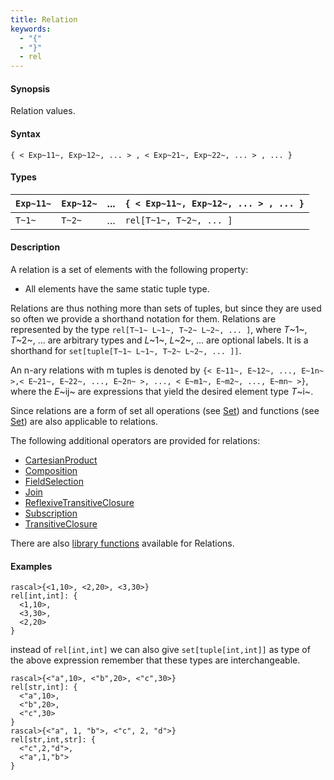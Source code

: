 ```yaml
---
title: Relation
keywords:
  - "{"
  - "}"
  - rel
---
```


#### Synopsis

Relation values.

#### Syntax

`{ < Exp~11~, Exp~12~, ... > , < Exp~21~, Exp~22~, ... > , ... }`

#### Types


| `Exp~11~` |  `Exp~12~` |  ...  | `{ < Exp~11~, Exp~12~, ... > , ... }`   |
| --- | --- | --- | --- |
| `T~1~`    |    `T~2~`  |  ...  |  `rel[T~1~, T~2~, ... ]`               |


#### Description

A relation is a set of elements with the following property:

*  All elements have the same static tuple type.


Relations are thus nothing more than sets of tuples, but since they are used so often we provide a shorthand notation for them.
Relations are represented by the type `rel[T~1~ L~1~, T~2~ L~2~, ... ]`, where _T_~1~, _T_~2~, ... are arbitrary types and
_L_~1~, _L_~2~, ... are optional labels. It is a shorthand for `set[tuple[T~1~ L~1~, T~2~ L~2~, ... ]]`.

An n-ary relations with m tuples is denoted by
 `{< E~11~, E~12~, ..., E~1n~ >,< E~21~, E~22~, ..., E~2n~ >, ..., < E~m1~, E~m2~, ..., E~mn~ >}`, 
where the _E_~ij~ are expressions that yield the desired element type _T_~i~.

Since relations are a form of set all operations (see [Set](../../../../Rascal/Expressions/Values/Set/index.md)) and functions
(see [Set](../../../../Library/Set.md)) are also applicable to relations.

The following additional operators are provided for relations:
* [CartesianProduct](../../../../Rascal/Expressions/Values/Relation/CartesianProduct/index.md)
* [Composition](../../../../Rascal/Expressions/Values/Relation/Composition/index.md)
* [FieldSelection](../../../../Rascal/Expressions/Values/Relation/FieldSelection/index.md)
* [Join](../../../../Rascal/Expressions/Values/Relation/Join/index.md)
* [ReflexiveTransitiveClosure](../../../../Rascal/Expressions/Values/Relation/ReflexiveTransitiveClosure/index.md)
* [Subscription](../../../../Rascal/Expressions/Values/Relation/Subscription/index.md)
* [TransitiveClosure](../../../../Rascal/Expressions/Values/Relation/TransitiveClosure/index.md)

There are also [library functions](../../../../Library/Relation.md) available for Relations.


#### Examples


```rascal-shell 
rascal>{<1,10>, <2,20>, <3,30>}
rel[int,int]: {
  <1,10>,
  <3,30>,
  <2,20>
}
```
instead of `rel[int,int]` we can also give `set[tuple[int,int]]` as type of the above expression
remember that these types are interchangeable.

```rascal-shell ,continue
rascal>{<"a",10>, <"b",20>, <"c",30>}
rel[str,int]: {
  <"a",10>,
  <"b",20>,
  <"c",30>
}
rascal>{<"a", 1, "b">, <"c", 2, "d">}
rel[str,int,str]: {
  <"c",2,"d">,
  <"a",1,"b">
}
```


